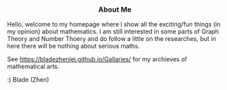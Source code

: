 ### <p align="center"> About Me</p>

Hello, welcome to my homepage where I show all the exciting/fun things (in my opinion) about mathematics. I am still interested in some parts of Graph Theory and Number Thoery and do follow a little on the researches, but in here there will be nothing about serious maths.

See
https://bladezhenlei.github.io/Gallaries/
for my archieves of mathematical arts.

:)
Blade (Zhen)
